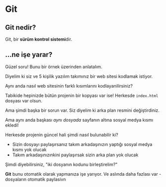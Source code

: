 # Git

## Git nedir?

Git, bir **sürüm kontrol sistemi**dir.

## ...ne işe yarar?

Güzel soru! Bunu bir örnek üzerinden anlatalım.

Diyelim ki siz ve 5 kişilik yazılım takımınız bir web sitesi kodlamak istiyor.

Aynı anda nasıl web sitesinin farklı kısımlarını kodlayanilirsiniz?

Tabikide hepinizde bütün projenin bir kopyası var ise! Herkesde `index.html` dosyası var olsun.



Ama şimdi başka bir sorun var. Siz diyelim ki arka plan resmini değiştirdiniz.

Ama aynı anda başkası *aynı dosyada* sayfanın altına sosyal medya kısmı ekledi!

Herkesde projenin güncel hali şimdi nasıl bulunabilir ki?

- Sizin dosyayı paylaşırsanız takım arkadaşınızın yaptığı sosyal medya kısmı yok olucak
- Takım arkadaşınızınkini paylaşırsak sizin arka plan yok olucak

Şimdi diyebilirsiniz, "iki dosyanın kodunu birleştirelim?"

**Git** bunu otomatik olarak yapmanıza işe yarıyor. Ve aslında daha fazlası var - dosyaların otomatik paylasivn


